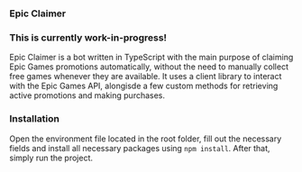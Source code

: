 ### Epic Claimer
### This is currently work-in-progress!
Epic Claimer is a bot written in TypeScript with the main purpose of claiming Epic Games promotions automatically, without the need to manually collect free games whenever they are available. It uses a client library to interact with the Epic Games API, alongisde a few custom methods for retrieving active promotions and making purchases.

### Installation 
Open the environment file located in the root folder, fill out the necessary fields and install all necessary packages using `npm install`. After that, simply run the project. 
